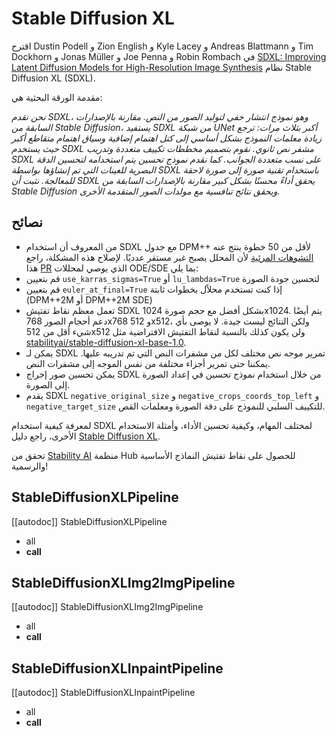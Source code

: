 # Stable Diffusion XL

اقترح Dustin Podell و Zion English و Kyle Lacey و Andreas Blattmann و Tim Dockhorn و Jonas Müller و Joe Penna و Robin Rombach في [SDXL: Improving Latent Diffusion Models for High-Resolution Image Synthesis](https://huggingface.co/papers/2307.01952) نظام Stable Diffusion XL (SDXL).

مقدمة الورقة البحثية هي:

*نحن نقدم SDXL، وهو نموذج انتشار خفي لتوليد الصور من النص. مقارنة بالإصدارات السابقة من Stable Diffusion، يستفيد SDXL من شبكة UNet أكبر بثلاث مرات: ترجع زيادة معلمات النموذج بشكل أساسي إلى كتل اهتمام إضافية وسياق اهتمام متقاطع أكبر حيث يستخدم SDXL مشفر نص ثانوي. نقوم بتصميم مخططات تكييف متعددة وتدريب SDXL على نسب متعددة الجوانب. كما نقدم نموذج تحسين يتم استخدامه لتحسين الدقة البصرية للعينات التي تم إنشاؤها بواسطة SDXL باستخدام تقنية صورة إلى صورة لاحقة للمعالجة. نثبت أن SDXL يحقق أداءً محسنًا بشكل كبير مقارنة بالإصدارات السابقة من Stable Diffusion ويحقق نتائج تنافسية مع مولدات الصور المتقدمة الأخرى.*

## نصائح

- من المعروف أن استخدام SDXL مع جدول DPM++ لأقل من 50 خطوة ينتج عنه [التشوهات المرئية](https://github.com/huggingface/diffusers/issues/5433) لأن المحلل يصبح غير مستقر عدديًا. لإصلاح هذه المشكلة، راجع هذا [PR](https://github.com/huggingface/diffusers/pull/5541) الذي يوصي لمحللات ODE/SDE بما يلي:
- قم بتعيين `use_karras_sigmas=True` أو `lu_lambdas=True` لتحسين جودة الصورة
- قم بتعيين `euler_at_final=True` إذا كنت تستخدم محلاًل بخطوات ثابتة (DPM++2M أو DPM++2M SDE)
- تعمل معظم نقاط تفتيش SDXL بشكل أفضل مع حجم صورة 1024x1024. يتم أيضًا دعم أحجام الصور 768x768 و 512x512، ولكن النتائج ليست جيدة. لا يوصى بأي شيء أقل من 512x512 ولن يكون كذلك بالنسبة لنقاط التفتيش الافتراضية مثل [stabilityai/stable-diffusion-xl-base-1.0](https://huggingface.co/stabilityai/stable-diffusion-xl-base-1.0).
- يمكن لـ SDXL تمرير موجه نص مختلف لكل من مشفرات النص التي تم تدريبه عليها. يمكننا حتى تمرير أجزاء مختلفة من نفس الموجه إلى مشفرات النص.
- يمكن تحسين صور إخراج SDXL من خلال استخدام نموذج تحسين في إعداد الصورة إلى الصورة.
- يقدم SDXL `negative_original_size` و `negative_crops_coords_top_left` و `negative_target_size` للتكييف السلبي للنموذج على دقة الصورة ومعلمات القص.

<Tip>

لمعرفة كيفية استخدام SDXL لمختلف المهام، وكيفية تحسين الأداء، وأمثلة الاستخدام الأخرى، راجع دليل [Stable Diffusion XL](../../../using-diffusers/sdxl).

تحقق من [Stability AI](https://huggingface.co/stabilityai) منظمة Hub للحصول على نقاط تفتيش النماذج الأساسية والرسمية!

</Tip>

## StableDiffusionXLPipeline

[[autodoc]] StableDiffusionXLPipeline

- all
- __call__

## StableDiffusionXLImg2ImgPipeline

[[autodoc]] StableDiffusionXLImg2ImgPipeline

- all
- __call__

## StableDiffusionXLInpaintPipeline

[[autodoc]] StableDiffusionXLInpaintPipeline

- all
- __call__